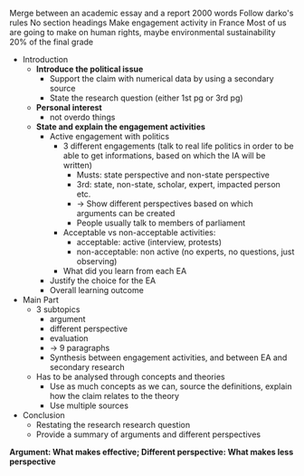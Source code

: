 Merge between an academic essay and a report
2000 words
Follow darko's rules
No section headings
Make engagement activity in France
Most of us are going to make on human rights, maybe environmental sustainability
20% of the final grade

- Introduction
	- **Introduce the political issue**
		- Support the claim with numerical data by using a secondary source
		- State the research question (either 1st pg or 3rd pg)
	- **Personal interest**
		- not overdo things
	- **State and explain the engagement activities**
		- Active engagement with politics
			- 3 different engagements (talk to real life politics in order to be able to get informations, based on which the IA will be written)
				- Musts: state perspective and non-state perspective
				- 3rd: state, non-state, scholar, expert, impacted person etc.
				- → Show different perspectives based on which arguments can be created
				- People usually talk to members of parliament
			- Acceptable vs non-acceptable activities: 
				- acceptable: active (interview, protests)
				- non-acceptable: non active (no experts, no questions, just observing)
			- What did you learn from each EA
		- Justify the choice for the EA
		- Overall learning outcome
- Main Part
	- 3 subtopics
		- argument
		- different perspective
		- evaluation
		- → 9 paragraphs
		- Synthesis between engagement activities, and between EA and secondary research
	- Has to be analysed through concepts and theories
		- Use as much concepts as we can, source the definitions, explain how the claim relates to the theory
		- Use multiple sources
- Conclusion
	- Restating the research research question
	- Provide a summary of arguments and different perspectives

**Argument: What makes effective; Different perspective: What makes less perspective**